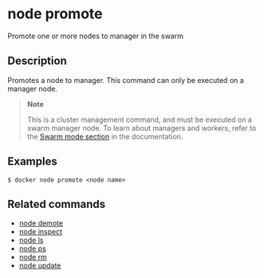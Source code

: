 # node promote

<!---MARKER_GEN_START-->
Promote one or more nodes to manager in the swarm


<!---MARKER_GEN_END-->

## Description

Promotes a node to manager. This command can only be executed on a manager node.

> **Note**
>
> This is a cluster management command, and must be executed on a swarm
> manager node. To learn about managers and workers, refer to the
> [Swarm mode section](https://docs.docker.com/engine/swarm/) in the
> documentation.

## Examples

```console
$ docker node promote <node name>
```

## Related commands

* [node demote](node_demote.md)
* [node inspect](node_inspect.md)
* [node ls](node_ls.md)
* [node ps](node_ps.md)
* [node rm](node_rm.md)
* [node update](node_update.md)
